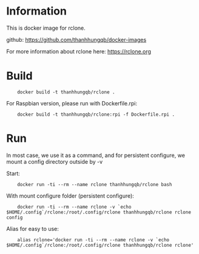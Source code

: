 # Information
This is docker image for rclone.

github: https://github.com/thanhhungqb/docker-images

For more information about rclone here: https://rclone.org

# Build
		docker build -t thanhhungqb/rclone .

For Raspbian version, please run with Dockerfile.rpi:

		docker build -t thanhhungqb/rclone:rpi -f Dockerfile.rpi .
# Run

In most case, we use it as a command, and for persistent configure, we mount a config directory outside by -v

Start:

		docker run -ti --rm --name rclone thanhhungqb/rclone bash
		
With mount configure folder (persistent configure):
		
		docker run -ti --rm --name rclone -v `echo $HOME/.config`/rclone:/root/.config/rclone thanhhungqb/rclone rclone config
		

Alias for easy to use:

		alias rclone='docker run -ti --rm --name rclone -v `echo $HOME/.config`/rclone:/root/.config/rclone thanhhungqb/rclone rclone'


